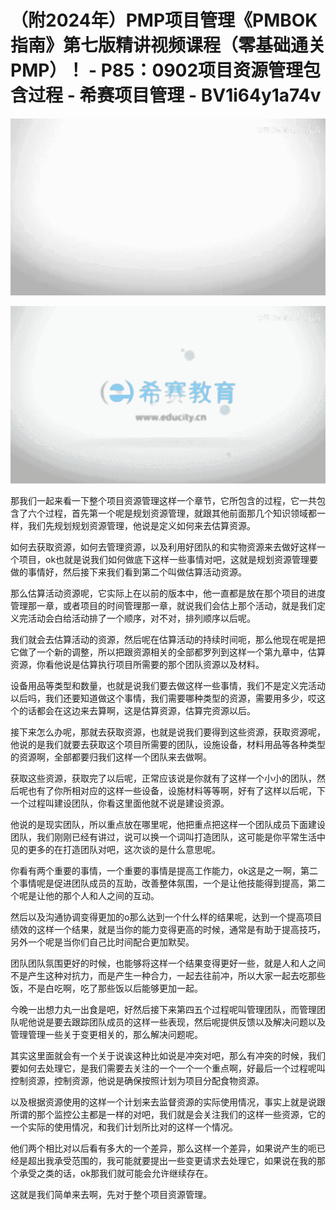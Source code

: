 # （附2024年）PMP项目管理《PMBOK指南》第七版精讲视频课程（零基础通关PMP）！ - P85：0902项目资源管理包含过程 - 希赛项目管理 - BV1i64y1a74v

![](img/1107ce61464e9dbef81f56d4bbb1412e_0.png)

![](img/1107ce61464e9dbef81f56d4bbb1412e_1.png)

那我们一起来看一下整个项目资源管理这样一个章节，它所包含的过程，它一共包含了六个过程，首先第一个呢是规划资源管理，就跟其他前面那几个知识领域都一样，我们先规划规划资源管理，他说是定义如何来去估算资源。

如何去获取资源，如何去管理资源，以及利用好团队的和实物资源来去做好这样一个项目，ok也就是说我们如何做底下这样一些事情对吧，这就是规划资源管理要做的事情好，然后接下来我们看到第二个叫做估算活动资源。

那么估算活动资源呢，它实际上在以前的版本中，他一直都是放在那个项目的进度管理那一章，或者项目的时间管理那一章，就说我们会估上那个活动，就是我们定义完活动会白给活动排了一个顺序，对不对，排列顺序以后呢。

我们就会去估算活动的资源，然后呢在估算活动的持续时间呃，那么他现在呢是把它做了一个新的调整，所以把跟资源相关的全部都罗列到这样一个第九章中，估算资源，你看他说是估算执行项目所需要的那个团队资源以及材料。

设备用品等类型和数量，也就是说我们要去做这样一些事情，我们不是定义完活动以后吗，我们还要知道做这个事情，我们需要哪种类型的资源，需要用多少，哎这个的话都会在这边来去算啊，这是估算资源，估算完资源以后。

接下来怎么办呢，那就去获取资源，也就是说我们要得到这些资源，获取资源呢，他说的是我们就要去获取这个项目所需要的团队，设施设备，材料用品等各种类型的资源啊，全部都要归我们这样一个团队来去做啊。

获取这些资源，获取完了以后呢，正常应该说是你就有了这样一个小小的团队，然后呢也有了你所相对应的这样一些设备，设施材料等等啊，好有了这样以后呢，下一个过程叫建设团队，你看这里面他就不说是建设资源。

他说的是现实团队，所以重点放在哪里呢，他把重点把这样一个团队成员下面建设团队，我们刚刚已经有讲过，说可以换一个词叫打造团队，这可能是你平常生活中见的更多的在打造团队对吧，这次谈的是什么意思呢。

你看有两个重要的事情，一个重要的事情是提高工作能力，ok这是之一啊，第二个事情呢是促进团队成员的互助，改善整体氛围，一个是让他技能得到提高，第二个呢是让他的那个人和人之间的互动。

然后以及沟通协调变得更加的o那么达到一个什么样的结果呢，达到一个提高项目绩效的这样一个结果，就是当你的能力变得更高的时候，通常是有助于提高技巧，另外一个呢是当你们自己比时间配合更加默契。

团队团队氛围更好的时候，也能够将这样一个结果变得更好一些，就是人和人之间不是产生这种对抗力，而是产生一种合力，一起去往前冲，所以大家一起去吃那些饭，不是白吃啊，吃了那些饭以后能够更加一起。

今晚一出想力丸一出食是吧，好然后接下来第四五个过程呢叫管理团队，而管理团队呢他说是要去跟踪团队成员的这样一些表现，然后呢提供反馈以及解决问题以及管理管理一些关于变更相关的，那么解决问题呢。

其实这里面就会有一个关于说诶这种比如说是冲突对吧，那么有冲突的时候，我们要如何去处理它，是我们需要去关注的一个一个一个重点啊，好最后一个过程呢叫控制资源，控制资源，他说是确保按照计划为项目分配食物资源。

以及根据资源使用的这样一个计划来去监督资源的实际使用情况，事实上就是说跟所谓的那个监控公主都是一样的对吧，我们就是会关注我们的这样一些资源，它的一个实际的使用情况，和我们计划所比对的这样一个情况。

他们两个相比对以后看有多大的一个差异，那么这样一个差异，如果说产生的呃已经是超出我承受范围的，我可能就要提出一些变更请求去处理它，如果说在我的那个承受之类的话，ok那我们就可能会允许继续存在。

这就是我们简单来去啊，先对于整个项目资源管理。
